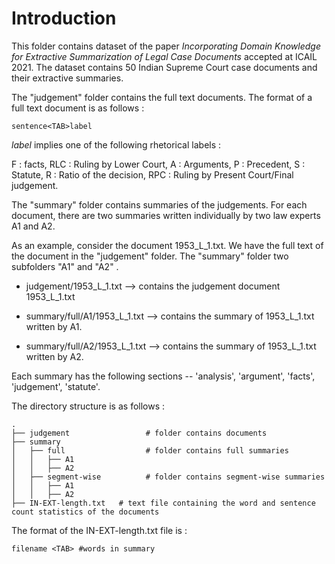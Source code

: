 # Introduction

This folder contains dataset of the paper *Incorporating Domain Knowledge for Extractive Summarization of Legal Case Documents* accepted at ICAIL 2021. The dataset contains 50 Indian Supreme Court case documents and their extractive summaries. 

The "judgement" folder contains the full text documents. The format of a full text document is as follows :

```
sentence<TAB>label
```

*label* implies one of the following rhetorical labels :

F : facts, RLC : Ruling by Lower Court, A : Arguments, P : Precedent, S : Statute, R : Ratio of the decision, RPC : Ruling by Present Court/Final judgement.

The "summary" folder contains summaries of the judgements. For each document, there are two summaries written individually by two law experts A1 and A2. 

As an example, consider the document 1953_L_1.txt. We have the full text of the document in the "judgement" folder. The "summary" folder two subfolders "A1" and "A2" .

- judgement/1953_L_1.txt --> contains the judgement document 1953_L_1.txt 

- summary/full/A1/1953_L_1.txt --> contains the summary of 1953_L_1.txt written by A1.

- summary/full/A2/1953_L_1.txt --> contains the summary of 1953_L_1.txt written by A2.


Each summary has the following sections -- 'analysis', 'argument', 'facts', 'judgement', 'statute'. 


The directory structure is as follows :


    .
    ├── judgement                 # folder contains documents           
    ├── summary    
    │   ├── full                  # folder contains full summaries
    │   │   ├── A1
    │   │   ├── A2
    │   ├── segment-wise          # folder contains segment-wise summaries
    │   │   ├── A1
    │   │   ├── A2
    ├── IN-EXT-length.txt   # text file containing the word and sentence count statistics of the documents
    
The format of the IN-EXT-length.txt file is :

```
filename <TAB> #words in summary
```
